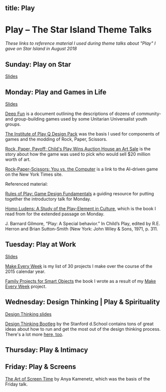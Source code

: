 title: Play
---

# Play – The Star Island Theme Talks

_These links to reference material I used during theme talks about "Play" I gave on Star Island in August 2018_

## Sunday: Play on Star

[Slides](./documents/Keefe_Play_on_Star.pdf)

## Monday: Play and Games in Life

[Slides](./documents/Keefe_Play_and_Games_in_Life.pdf)

[Deep Fun](./documents/deepfun.pdf) is a document outlining the descriptions of dozens of community- and group-building games used by some Unitarian Universalist youth groups.

[The Institute of Play Q Design Pack](./documents/IOP_Q_design_pack.pdf) was the basis I used for components of games and the modding of Rock, Paper, Scissors.

[Rock, Paper, Payoff: Child's Play Wins Auction House an Art Sale](https://www.nytimes.com/2005/04/29/arts/design/rock-paper-payoff-childs-play-wins-auction-house-an-art-sale.html) is the story about how the game was used to pick who would sell $20 million worth of art.

[Rock-Paper-Scissors: You vs. the Computer](https://archive.nytimes.com/www.nytimes.com/interactive/science/rock-paper-scissors.html) is a link to the AI-driven game on the New York Times site.

Referenced material:

[Rules of Play: Game Design Fundamentals](https://www.amazon.com/gp/product/0262240459/ref=as_li_qf_asin_il_tl?ie=UTF8&tag=reall046-20&creative=9325&linkCode=as2&creativeASIN=0262240459&linkId=927270b0778649c02f2670234d58e29f) a guiding resource for putting together the introductory talk for Monday.

[Homo Ludens: A Study of the Play-Element in Culture](https://www.amazon.com/gp/product/1614277060/ref=as_li_qf_asin_il_tl?ie=UTF8&tag=reall046-20&creative=9325&linkCode=as2&creativeASIN=1614277060&linkId=ef47d0d788285d4cf2f51c98a2cac7c5), which is the book I read from for the extended passage on Monday.

J. Barnard Gilmore, “Play: A Special behavior.” In Child’s Play, edited by R.E. Herron and Brian Sutton-Smith (New York: John Wiley & Sons, 1971, p. 311.


## Tuesday: Play at Work

[Slides](./documents/Keefe_Play_at_Work.pdf)

[Make Every Week](http://johnkeefe.net/make-every-week-begets-a-book) is my list of 30 projects I make over the course of the 2015 calendar year. 

[Family Projects for Smart Objects](https://www.amazon.com/dp/1680451235) the book I wrote as a result of my [Make Every Week](http://johnkeefe.net/make-every-week-begets-a-book) project.

## Wednesday: Design Thinking | Play & Spirituality

[Design Thinking slides](./documents/Keefe_Design_Thinking.pdf)

[Design Thinking Bootleg](./documents/dschool_bootleg_deck_2018.pdf) by the Stanford d.School contains tons of great ideas about how to run and get the most out of the design thinking process. There's a lot more [here, too](https://dschool.stanford.edu/resources).

## Thursday: Play & Intimacy

## Friday: Play & Screens

[The Art of Screen Time](https://www.amazon.com/gp/product/1610396723/ref=as_li_qf_asin_il_tl?ie=UTF8&tag=reall046-20&creative=9325&linkCode=as2&creativeASIN=1610396723&linkId=377c9c71d0da91394d37c8462ecc59d5) by Anya Kamenetz, which was the basis of the Friday talk.

